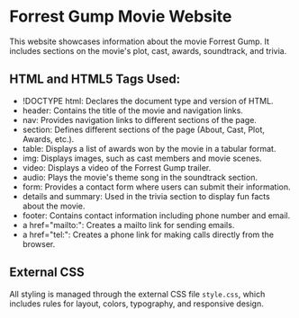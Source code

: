 # Forrest Gump Movie Website

This website showcases information about the movie Forrest Gump. It includes sections on the movie's plot, cast, awards, soundtrack, and trivia.

## HTML and HTML5 Tags Used:

- !DOCTYPE html: Declares the document type and version of HTML.
- header: Contains the title of the movie and navigation links.
- nav: Provides navigation links to different sections of the page.
- section: Defines different sections of the page (About, Cast, Plot, Awards, etc.).
- table: Displays a list of awards won by the movie in a tabular format.
- img: Displays images, such as cast members and movie scenes.
- video: Displays a video of the Forrest Gump trailer.
- audio: Plays the movie's theme song in the soundtrack section.
- form: Provides a contact form where users can submit their information.
- details and summary: Used in the trivia section to display fun facts about the movie.
- footer: Contains contact information including phone number and email.
- a href="mailto:": Creates a mailto link for sending emails.
- a href="tel:": Creates a phone link for making calls directly from the browser.

## External CSS

All styling is managed through the external CSS file `style.css`, which includes rules for layout, colors, typography, and responsive design.
